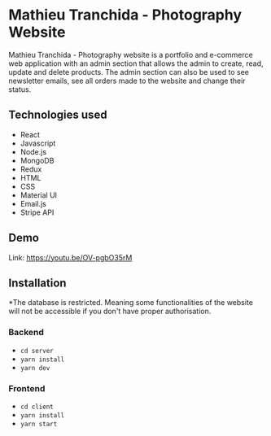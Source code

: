 # Mathieu Tranchida - Photography Website

Mathieu Tranchida - Photography website is a portfolio and e-commerce web application with an admin section that allows the admin to create, read, update and delete products. The admin section can also be used to see newsletter emails, see all orders made to the website and change their status.

## Technologies used

- React
- Javascript
- Node.js
- MongoDB
- Redux
- HTML
- CSS
- Material UI
- Email.js
- Stripe API

## Demo

Link: https://youtu.be/OV-pgbO35rM

## Installation
*The database is restricted. Meaning some functionalities of the website will not be accessible if you don't have proper authorisation.

### Backend
- `cd server`
- `yarn install`
- `yarn dev`

### Frontend
- `cd client`
- `yarn install`
- `yarn start`
